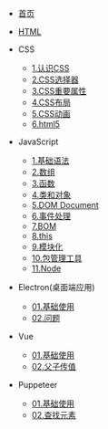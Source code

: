 * [首页](/)
* [HTML](/web/html.md) 
* CSS
    * [1.认识CSS](/web/css/1.css.md) 
    * [2.CSS选择器](/web/css/2.selector.md)
    * [3.CSS重要属性](/web/css/3.css.md) 
    * [4.CSS布局](/web/css/4.layout.md)
    * [5.CSS动画](/web/css/5.animation.md)
    * [6.html5](/web/css/6.html5.md)

* JavaScript
    * [1.基础语法](/web/js/1.javascript.md)
    * [2.数组](/web/js/2.array.md)
    * [3.函数](/web/js/3.function.md)
    * [4.类和对象](/web/js/4.class.md)
    * [5.DOM Document](/web/js/5.document.md) 
    * [6.事件处理](/web/js/6.event.md) 
    * [7.BOM](/web/js/7.bom.md) 
    * [8.this](/web/js/8.this.md)
    * [9.模块化](/web/js/9.模块化.md)
    * [10.包管理工具](/web/js/10.包管理工具.md)
    * [11.Node](/web/js/11.node.md)
* Electron(桌面端应用)
    * [01.基础使用](/web/electron/01-基础使用.md)
    * [02.问题](/web/electron/02-问题.md)

* Vue
    * [01.基础使用](/web/vue/01-基础使用.md) 
    * [02.父子传值](/web/vue/02-父子传值.md) 

* Puppeteer
    * [01.基础使用](/web/puppeteer/01-基础使用.md) 
    * [02.查找元素](/web/puppeteer/02-查找元素.md) 


